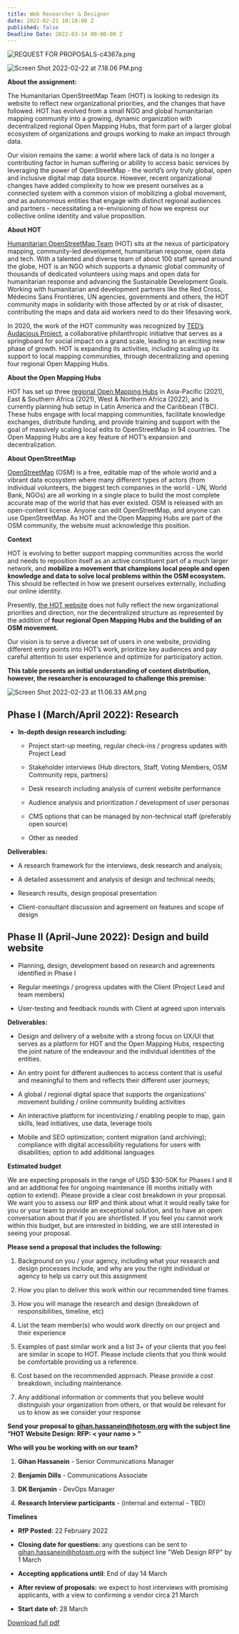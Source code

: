 ```yaml
---
title: Web Researcher & Designer
date: 2022-02-21 10:10:00 Z
published: false
Deadline Date: 2022-03-14 00:00:00 Z
---
```


![REQUEST FOR PROPOSALS-c4367a.png](https://cdn.hotosm.org/website/REQUEST+FOR+PROPOSALS-c4367a.png)

![Screen Shot 2022-02-22 at 7.18.06 PM.png](https://cdn.hotosm.org/website/Screen+Shot+2022-02-22+at+7.18.06+PM.png)

**About the assignment:**

The Humanitarian OpenStreetMap Team (HOT) is looking to redesign its website to reflect new organizational priorities, and the changes that have followed. HOT has evolved from a small NGO and global humanitarian mapping community into a growing, dynamic organization with decentralized regional Open Mapping Hubs, that form part of a larger global ecosystem of organizations and groups working to make an impact through data.

Our vision remains the same: a world where lack of data is no longer a contributing factor in human suffering or ability to access basic services by leveraging the power of OpenStreetMap - the world’s only truly global, open and inclusive digital map data source. However, recent organizational changes have added complexity to how we present ourselves as a connected system with a common vision of mobilizing a global movement, *and* as autonomous entities that engage with distinct regional audiences and partners - necessitating a re-envisioning of how we express our collective online identity and value proposition.

**About HOT**

[Humanitarian OpenStreetMap Team](https://www.hotosm.org/) (HOT) sits at the nexus of participatory mapping, community-led development, humanitarian response, open data and tech. With a talented and diverse team of about 100 staff spread around the globe, HOT is an NGO which supports a dynamic global community of thousands of dedicated volunteers using maps and open data for humanitarian response and advancing the Sustainable Development Goals. Working with humanitarian and development partners like the Red Cross, Médecins Sans Frontières, UN agencies, governments and others, the HOT community maps in solidarity with those affected by or at risk of disaster, contributing the maps and data aid workers need to do their lifesaving work.

In 2020, the work of the HOT community was recognized by [TED’s Audacious Project](https://www.ted.com/talks/rebecca_firth_can_we_call_it_a_world_map_if_it_s_missing_a_billion_people), a collaborative philanthropic initiative that serves as a springboard for social impact on a grand scale, leading to an exciting new phase of growth. HOT is expanding its activities, including scaling up its support to local mapping communities, through decentralizing and opening four regional Open Mapping Hubs.

**About the Open Mapping Hubs**

HOT has set up three [regional Open Mapping Hubs](https://www.hotosm.org/hubs/) in Asia-Pacific (2021), East & Southern Africa (2021), West & Northern Africa (2022), and is currently planning hub setup in Latin America and the Caribbean (TBC). These hubs engage with local mapping communities, facilitate knowledge exchanges, distribute funding, and provide training and support with the goal of massively scaling local edits to OpenStreetMap in 94 countries. The Open Mapping Hubs are a key feature of HOT’s expansion and decentralization.

**About OpenStreetMap**

[OpenStreetMap](https://www.openstreetmap.org/#map=2/71.3/-96.8) (OSM) is a free, editable map of the whole world and a vibrant data ecosystem where many different types of actors (from individual volunteers, the biggest tech companies in the world - UN, World Bank, NGOs) are all working in a single place to build the most complete accurate map of the world that has ever existed. OSM is released with an open-content license. Anyone can edit OpenStreetMap, and anyone can use OpenStreetMap. As HOT and the Open Mapping Hubs are part of the OSM community, the website must acknowledge this position.

**Context**

HOT is evolving to better support mapping communities across the world and needs to reposition itself as an ​​active constituent part of a much larger network, and **mobilize a movement that champions local people and open knowledge and data to solve local problems within the OSM ecosystem.** This should be reflected in how we present ourselves externally, including our online identity.

Presently, [the HOT website](https://www.hotosm.org/) does not fully reflect the new organizational priorities and direction, nor the decentralized structure as represented by the addition of **four regional Open Mapping Hubs and the building of an OSM movement.**

Our vision is to serve a diverse set of users in one website, providing different entry points into HOT’s work, prioritize key audiences and pay careful attention to user experience and optimize for participatory action.

**This table presents an initial understanding of content distribution, however, the researcher is encouraged to challenge this premise:**

![Screen Shot 2022-02-23 at 11.06.33 AM.png](https://cdn.hotosm.org/website/Screen+Shot+2022-02-23+at+11.06.33+AM.png)

## **Phase I (March/April 2022): Research**

* **In-depth design research including:**

  * Project start-up meeting, regular check-ins / progress updates with Project Lead

  * Stakeholder interviews (Hub directors, Staff, Voting Members, OSM Community reps, partners)

  * Desk research including analysis of current website performance

  * Audience analysis and prioritization / development of user personas

  * CMS options that can be managed by non-technical staff (preferably open source)

  * Other as needed

**Deliverables:**

* A research framework for the interviews, desk research and analysis;

* A detailed assessment and analysis of design and technical needs;

* Research results, design proposal presentation

* Client-consultant discussion and agreement on features and scope of design

## **Phase II (April-June 2022): Design and build website**

* Planning, design, development based on research and agreements identified in Phase I

* Regular meetings / progress updates with the Client (Project Lead and team members)

* User-testing and feedback rounds with Client at agreed upon intervals

**Deliverables:**

* Design and delivery of a website with a strong focus on UX/UI that serves as a platform for HOT and the Open Mapping Hubs, respecting the joint nature of the endeavour and the individual identities of the entities.

* An entry point for different audiences to access content that is useful and meaningful to them and reflects their different user journeys;

* A global / regional digital space that supports the organizations’ movement building / online community building activities

* An interactive platform for incentivizing / enabling people to map, gain skills, lead initiatives, use data, leverage tools

* Mobile and SEO optimization; content migration (and archiving); compliance with digital accessibility regulations for users with disabilities; option to add additional languages

**Estimated budget**

We are expecting proposals in the range of USD $30-50K for Phases I and II and an additional fee for ongoing maintenance (6 months initially with option to extend). Please provide a clear cost breakdown in your proposal. We want you to assess our RfP and think about what it would really take for you or your team to provide an exceptional solution, and to have an open conversation about that if you are shortlisted. If you feel you cannot work within this budget, but are interested in bidding, we are still interested in seeing your proposal.

**Please send a proposal that includes the following:**

1. Background on you / your agency, including what your research and design processes include, and why are you the right individual or agency to help us carry out this assignment

2. How you plan to deliver this work within our recommended time frames

3. How you will manage the research and design (breakdown of responsibilities, timeline, etc)

4. List the team member(s) who would work directly on our project and their experience

5. Examples of past similar work and a list 3\+ of your clients that you feel are similar in scope to HOT. Please include clients that you think would be comfortable providing us a reference.

6. Cost based on the recommended approach. Please provide a cost breakdown, including maintenance.

7. Any additional information or comments that you believe would distinguish your organization from others, or that would be relevant for us to know as we consider your response

**Send your proposal to [gihan.hassanein@hotosm.org](mailto:gihan.hassanein@hotosm.org) with the subject line “HOT Website Design: RFP: < your name > ”**

**Who will you be working with on our team?**

1. **Gihan Hassanein** - Senior Communications Manager

2. **Benjamin Dills** - Communications Associate

3. **DK Benjamin** - DevOps Manager

4. **Research Interview participants** - (internal and external - TBD)

**Timelines**

* **RfP Posted**: 22 February 2022

* **Closing date for questions:** any questions can be sent to gihan.hassanein@hotosm.org with the subject line "Web Design RFP" by 1 March

* **Accepting applications until**: End of day 14 March

* **After review of proposals:** we expect to host interviews with promising applicants, with a view to confirming a vendor circa 21 March

* **Start date of:** 28 March

[Download full pdf](https://drive.google.com/file/d/1XdWLtHdlXA4tY9AuffXz_c4ALaoi-ypa/view?usp=sharing)